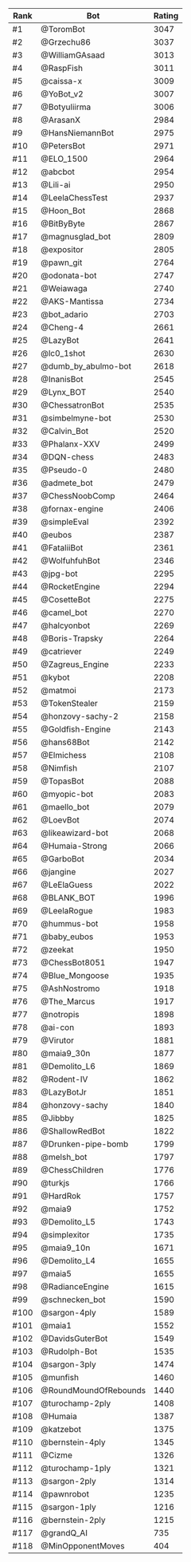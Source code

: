 Rank|Bot|Rating
---|---|---
#1|@ToromBot|3047
#2|@Grzechu86|3037
#3|@WilliamGAsaad|3013
#4|@RaspFish|3011
#5|@caissa-x|3009
#6|@YoBot_v2|3007
#7|@Botyuliirma|3006
#8|@ArasanX|2984
#9|@HansNiemannBot|2975
#10|@PetersBot|2971
#11|@ELO_1500|2964
#12|@abcbot|2954
#13|@Lili-ai|2950
#14|@LeelaChessTest|2937
#15|@Hoon_Bot|2868
#16|@BitByByte|2867
#17|@magnusglad_bot|2809
#18|@expositor|2805
#19|@pawn_git|2764
#20|@odonata-bot|2747
#21|@Weiawaga|2740
#22|@AKS-Mantissa|2734
#23|@bot_adario|2703
#24|@Cheng-4|2661
#25|@LazyBot|2641
#26|@lc0_1shot|2630
#27|@dumb_by_abulmo-bot|2618
#28|@InanisBot|2545
#29|@Lynx_BOT|2540
#30|@ChessatronBot|2535
#31|@simbelmyne-bot|2530
#32|@Calvin_Bot|2520
#33|@Phalanx-XXV|2499
#34|@DQN-chess|2483
#35|@Pseudo-0|2480
#36|@admete_bot|2479
#37|@ChessNoobComp|2464
#38|@fornax-engine|2406
#39|@simpleEval|2392
#40|@eubos|2387
#41|@FataliiBot|2361
#42|@WolfuhfuhBot|2346
#43|@jpg-bot|2295
#44|@RocketEngine|2294
#45|@CosetteBot|2275
#46|@camel_bot|2270
#47|@halcyonbot|2269
#48|@Boris-Trapsky|2264
#49|@catriever|2249
#50|@Zagreus_Engine|2233
#51|@kybot|2208
#52|@matmoi|2173
#53|@TokenStealer|2159
#54|@honzovy-sachy-2|2158
#55|@Goldfish-Engine|2143
#56|@hans68Bot|2142
#57|@Elmichess|2108
#58|@Nimfish|2107
#59|@TopasBot|2088
#60|@myopic-bot|2083
#61|@maello_bot|2079
#62|@LoevBot|2074
#63|@likeawizard-bot|2068
#64|@Humaia-Strong|2066
#65|@GarboBot|2034
#66|@jangine|2027
#67|@LeElaGuess|2022
#68|@BLANK_BOT|1996
#69|@LeelaRogue|1983
#70|@hummus-bot|1958
#71|@baby_eubos|1953
#72|@zeekat|1950
#73|@ChessBot8051|1947
#74|@Blue_Mongoose|1935
#75|@AshNostromo|1918
#76|@The_Marcus|1917
#77|@notropis|1898
#78|@ai-con|1893
#79|@Virutor|1881
#80|@maia9_30n|1877
#81|@Demolito_L6|1869
#82|@Rodent-IV|1862
#83|@LazyBotJr|1851
#84|@honzovy-sachy|1840
#85|@Jibbby|1825
#86|@ShallowRedBot|1822
#87|@Drunken-pipe-bomb|1799
#88|@melsh_bot|1797
#89|@ChessChildren|1776
#90|@turkjs|1766
#91|@HardRok|1757
#92|@maia9|1752
#93|@Demolito_L5|1743
#94|@simplexitor|1735
#95|@maia9_10n|1671
#96|@Demolito_L4|1655
#97|@maia5|1655
#98|@RadianceEngine|1615
#99|@schnecken_bot|1590
#100|@sargon-4ply|1589
#101|@maia1|1552
#102|@DavidsGuterBot|1549
#103|@Rudolph-Bot|1535
#104|@sargon-3ply|1474
#105|@munfish|1460
#106|@RoundMoundOfRebounds|1440
#107|@turochamp-2ply|1408
#108|@Humaia|1387
#109|@katzebot|1375
#110|@bernstein-4ply|1345
#111|@Cizme|1326
#112|@turochamp-1ply|1321
#113|@sargon-2ply|1314
#114|@pawnrobot|1235
#115|@sargon-1ply|1216
#116|@bernstein-2ply|1215
#117|@grandQ_AI|735
#118|@MinOpponentMoves|404
